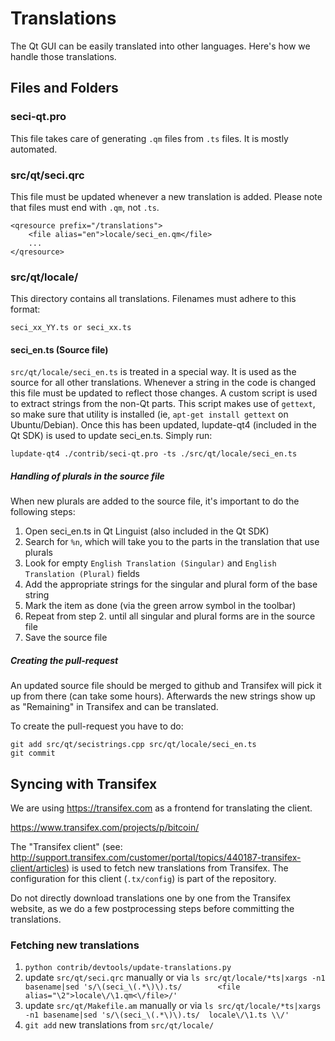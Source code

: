 Translations
============

The Qt GUI can be easily translated into other languages. Here's how we
handle those translations.

Files and Folders
-----------------

### seci-qt.pro

This file takes care of generating `.qm` files from `.ts` files. It is mostly
automated.

### src/qt/seci.qrc

This file must be updated whenever a new translation is added. Please note that
files must end with `.qm`, not `.ts`.

    <qresource prefix="/translations">
        <file alias="en">locale/seci_en.qm</file>
        ...
    </qresource>

### src/qt/locale/

This directory contains all translations. Filenames must adhere to this format:

    seci_xx_YY.ts or seci_xx.ts

#### seci_en.ts (Source file)

`src/qt/locale/seci_en.ts` is treated in a special way. It is used as the
source for all other translations. Whenever a string in the code is changed
this file must be updated to reflect those changes. A custom script is used
to extract strings from the non-Qt parts. This script makes use of `gettext`,
so make sure that utility is installed (ie, `apt-get install gettext` on
Ubuntu/Debian). Once this has been updated, lupdate-qt4 (included in the Qt SDK)
is used to update seci_en.ts. Simply run:

    lupdate-qt4 ./contrib/seci-qt.pro -ts ./src/qt/locale/seci_en.ts

##### Handling of plurals in the source file

When new plurals are added to the source file, it's important to do the following steps:

1. Open seci_en.ts in Qt Linguist (also included in the Qt SDK)
2. Search for `%n`, which will take you to the parts in the translation that use plurals
3. Look for empty `English Translation (Singular)` and `English Translation (Plural)` fields
4. Add the appropriate strings for the singular and plural form of the base string
5. Mark the item as done (via the green arrow symbol in the toolbar)
6. Repeat from step 2. until all singular and plural forms are in the source file
7. Save the source file

##### Creating the pull-request

An updated source file should be merged to github and Transifex will pick it
up from there (can take some hours). Afterwards the new strings show up as "Remaining"
in Transifex and can be translated.

To create the pull-request you have to do:

    git add src/qt/secistrings.cpp src/qt/locale/seci_en.ts
    git commit

Syncing with Transifex
----------------------

We are using https://transifex.com as a frontend for translating the client.

https://www.transifex.com/projects/p/bitcoin/

The "Transifex client" (see: http://support.transifex.com/customer/portal/topics/440187-transifex-client/articles)
is used to fetch new translations from Transifex. The configuration for this client (`.tx/config`)
is part of the repository.

Do not directly download translations one by one from the Transifex website, as we do a few
postprocessing steps before committing the translations.

### Fetching new translations

1. `python contrib/devtools/update-translations.py`
2. update `src/qt/seci.qrc` manually or via
   `ls src/qt/locale/*ts|xargs -n1 basename|sed 's/\(seci_\(.*\)\).ts/        <file alias="\2">locale\/\1.qm<\/file>/'`
3. update `src/qt/Makefile.am` manually or via
   `ls src/qt/locale/*ts|xargs -n1 basename|sed 's/\(seci_\(.*\)\).ts/  locale\/\1.ts \\/'`
4. `git add` new translations from `src/qt/locale/`
